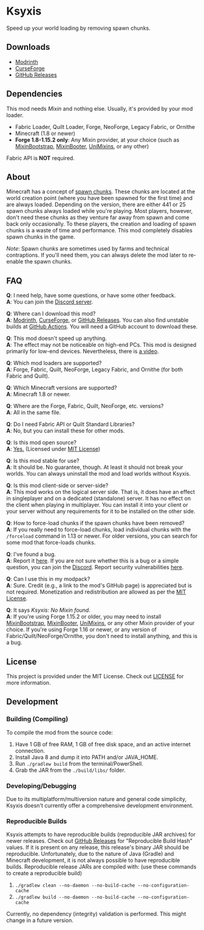 # Ksyxis

Speed up your world loading by removing spawn chunks.

## Downloads

- [Modrinth](https://modrinth.com/mod/ksyxis)
- [CurseForge](https://www.curseforge.com/minecraft/mc-mods/ksyxis)
- [GitHub Releases](https://github.com/VidTu/Ksyxis/releases)

## Dependencies

This mod needs *Mixin* and nothing else. Usually, it's provided by your mod loader.

- Fabric Loader, Quilt Loader, Forge, NeoForge, Legacy Fabric, or Ornithe
- Minecraft (1.8 or newer)
- **Forge 1.8-1.15.2 only**: Any Mixin provider, at your choice (such as
  [MixinBootstrap](https://modrinth.com/mod/mixinbootstrap), [MixinBooter](https://modrinth.com/mod/mixinbooter),
  [UniMixins](https://modrinth.com/mod/unimixins), or any other)

Fabric API is **NOT** required.

## About

Minecraft has a concept of [spawn chunks](https://minecraft.wiki/w/Spawn_chunk). These chunks are located at the
world creation point (where you have been spawned for the first time) and are always loaded. Depending on the version,
there are either 441 or 25 spawn chunks always loaded while you're playing. Most players, however, don't need
these chunks as they venture far away from spawn and come back only occasionally. To these players, the creation
and loading of spawn chunks is a waste of time and performance. This mod completely disables spawn chunks in the game.

*Note*: Spawn chunks are sometimes used by farms and technical contraptions. If you'll need them,
you can always delete the mod later to re-enable the spawn chunks.

## FAQ

**Q**: I need help, have some questions, or have some other feedback.  
**A**: You can join the [Discord server](https://discord.gg/Q6saSVSuYQ).

**Q**: Where can I download this mod?  
**A**: [Modrinth](https://modrinth.com/mod/ksyxis),
[CurseForge](https://www.curseforge.com/minecraft/mc-mods/ksyxis),
or [GitHub Releases](https://github.com/VidTu/Ksyxis/releases).
You can also find unstable builds at [GitHub Actions](https://github.com/VidTu/Ksyxis/actions).
You will need a GitHub account to download these.

**Q**: This mod doesn't speed up anything.  
**A**: The effect may not be noticeable on high-end PCs. This mod is designed primarily for low-end devices.
Nevertheless, there is [a video](https://www.youtube.com/watch?v=PXWdDoVU1C4).

**Q**: Which mod loaders are supported?  
**A**: Forge, Fabric, Quilt, NeoForge, Legacy Fabric, and Ornithe (for both Fabric and Quilt).

**Q**: Which Minecraft versions are supported?  
**A**: Minecraft 1.8 or newer.

**Q**: Where are the Forge, Fabric, Quilt, NeoForge, etc. versions?  
**A**: All in the same file.

**Q**: Do I need Fabric API or Quilt Standard Libraries?  
**A**: No, but you can install these for other mods.

**Q**: Is this mod open source?  
**A**: [Yes.](https://github.com/VidTu/Ksyxis) (Licensed
under [MIT License](https://github.com/VidTu/Ksyxis/blob/main/LICENSE))

**Q**: Is this mod stable for use?  
**A**: It should be. No guarantee, though. At least it should not break your worlds.
You can always uninstall the mod and load worlds without Ksyxis.

**Q**: Is this mod client-side or server-side?  
**A**: This mod works on the logical server side. That is, it does have an effect in singleplayer and
on a dedicated (standalone) server. It has no effect on the client when playing in multiplayer.
You can install it into your client or your server without any requirements for it to be installed on the other side.

**Q**: How to force-load chunks if the spawn chunks have been removed?  
**A**: If you really need to force-load chunks, load individual chunks with the `/forceload`
command in 1.13 or newer. For older versions, you can search for some mod that force-loads chunks.

**Q**: I've found a bug.  
**A**: Report it [here](https://github.com/VidTu/Ksyxis/issues). If you are not sure whether this is a bug or a
simple question, you can join the [Discord](https://discord.gg/Q6saSVSuYQ).
Report security vulnerabilities [here](https://github.com/VidTu/Ksyxis/security).

**Q**: Can I use this in my modpack?  
**A**: Sure. Credit (e.g., a link to the mod's GitHub page) is appreciated but is not required.
Monetization and redistribution are allowed as per the [MIT License](https://github.com/VidTu/Ksyxis/blob/main/LICENSE).

**Q**: It says *Ksyxis: No Mixin found*.  
**A**: If you're using Forge 1.15.2 or older, you may need to install
[MixinBootstrap](https://modrinth.com/mod/mixinbootstrap), [MixinBooter](https://modrinth.com/mod/mixinbooter),
[UniMixins](https://modrinth.com/mod/unimixins), or any other Mixin provider of your choice. If you're using Forge 1.16
or newer, or any version of Fabric/Quilt/NeoForge/Ornithe, you don't need to install anything, and this is a bug.

## License

This project is provided under the MIT License.
Check out [LICENSE](https://github.com/VidTu/Ksyxis/blob/main/LICENSE) for more information.

## Development

### Building (Compiling)

To compile the mod from the source code:

1. Have 1 GB of free RAM, 1 GB of free disk space, and an active internet connection.
2. Install Java 8 and dump it into PATH and/or JAVA_HOME.
3. Run `./gradlew build` from the terminal/PowerShell.
4. Grab the JAR from the `./build/libs/` folder.

### Developing/Debugging

Due to its multiplatform/multiversion nature and general code simplicity,
Ksyxis doesn't currently offer a comprehensive development environment.

### Reproducible Builds

Ksyxis attempts to have reproducible builds (reproducible JAR archives) for newer releases. Check out
[GitHub Releases](https://github.com/VidTu/Ksyxis/releases) for "Reproducible Build Hash" values. If it is present
on any release, this release's binary JAR should be reproducible. Unfortunately, due to the nature of Java
(Gradle) and Minecraft development, it is not always possible to have reproducible builds.
Reproducible release JARs are compiled with: (use these commands to create a reproducible build)

1. `./gradlew clean --no-daemon --no-build-cache --no-configuration-cache`
2. `./gradlew build --no-daemon --no-build-cache --no-configuration-cache`

Currently, no dependency (integrity) validation is performed. This might change in a future version.
